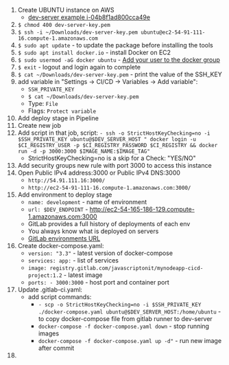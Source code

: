 1. Create UBUNTU instance on AWS
   * [dev-server example i-04b8f1ad800cca49e](https://us-east-1.console.aws.amazon.com/ec2/home?region=us-east-1#Instances:)
2. `$ chmod 400 dev-server-key.pem`
3. `$ ssh -i ~/Downloads/dev-server-key.pem ubuntu@ec2-54-91-111-16.compute-1.amazonaws.com`
4. `$ sudo apt update` - to update the package before installing the tools
5. `$ sudo apt install docker.io` - install Docker on EC2
6. `$ sudo usermod -aG docker ubuntu` - [Add your user to the docker group](https://docs.docker.com/engine/install/linux-postinstall/)
7. `$ exit` - logout and login again to complete
8. `$ cat ~/Downloads/dev-server-key.pem` - print the value of the SSH_KEY
9. add variable in "Settings -> CI/CD -> Variables -> Add variable":
   * `SSH_PRIVATE_KEY`
   * `$ cat ~/Downloads/dev-server-key.pem`
   * Type: `File`
   * Flags: `Protect variable`
10. Add deploy stage in Pipeline
11. Create new job
12. Add script in that job, script: `- ssh -o StrictHostKeyChecking=no -i $SSH_PRIVATE_KEY ubuntu@$DEV_SERVER_HOST "
    docker login -u $CI_REGISTRY_USER -p $CI_REGISTRY_PASSWORD $CI_REGISTRY &&
    docker run -d -p 3000:3000 $IMAGE_NAME:$IMAGE_TAG"`
    * StrictHostKeyChecking=no is a skip for a Check: "YES/NO"
13. Add security groups new rule with port 3000 to access this instance
14. Open Public IPv4 address:3000 or Public IPv4 DNS:3000
    * `http://54.91.111.16:3000/`
    * `http://ec2-54-91-111-16.compute-1.amazonaws.com:3000/`
15. Add environment to deploy stage
    * `name: development` - name of environment
    * `url: $DEV_ENDPOINT` - http://ec2-54-165-186-129.compute-1.amazonaws.com:3000
    * GitLab provides a full history of deployments of each env
    * You always know what is deployed on servers
    * [GitLab environments URL](https://gitlab.com/JavaScriptonit/mynodeapp-cicd-project/-/environments)
16. Create docker-compose.yaml:
    * `version: "3.3"` - latest version of docker-compose
    * `services: app:` - list of services
    * `image: registry.gitlab.com/javascriptonit/mynodeapp-cicd-project:1.2` - latest image
    * `ports: - 3000:3000` - host port and container port
17. Update .gitlab-ci.yaml:
    * add script commands:
      * `- scp -o StrictHostKeyChecking=no -i $SSH_PRIVATE_KEY ./docker-compose.yaml ubuntu@$DEV_SERVER_HOST:/home/ubuntu` - to copy docker-compose file from gitlab runner to dev-server
      * `docker-compose -f docker-compose.yaml down` - stop running images
      * `docker-compose -f docker-compose.yaml up -d"` - run new image after commit
18. 

